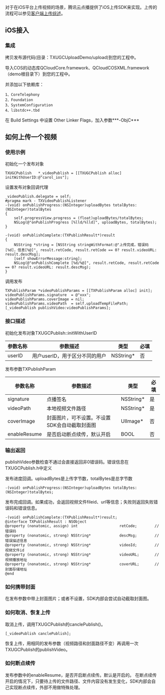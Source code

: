对于在iOS平台上传视频的场景，腾讯云点播提供了iOS上传SDK来实现。上传的流程可以参见[客户端上传综述](/document/product/266/9219)。


## iOS接入

### 集成

拷贝发布源代码(目录：TXUGCUploadDemo/upload)到您的工程中。

导入COS的动态库QCloudCore.framework、QCloudCOSXML.framework（demo根目录下）到您的工程中。

并添加以下依赖库：

```
1、CoreTelephony
2、Foundation
3、SystemConfiguration
4、libstdc++.tbd
```

在 Build Settings 中设置 Other Linker Flags，加入参数***-ObjC***

## 如何上传一个视频

### 使用示例

初始化一个发布对象

```objc
TXUGCPublish   *_videoPublish = [[TXUGCPublish alloc] initWithUserID:@"carol_ios"];
```

设置发布对象回调代理

```objc
_videoPublish.delegate = self;
#pragma mark - TXVideoPublishListener
-(void) onPublishProgress:(NSInteger)uploadBytes totalBytes: (NSInteger)totalBytes
{
    self.progressView.progress = (float)uploadBytes/totalBytes;
    NSLog(@"onPublishProgress [%lld/%lld]", uploadBytes, totalBytes);
}

-(void) onPublishComplete:(TXPublishResult*)result
{
    NSString *string = [NSString stringWithFormat:@"上传完成，错误码[%d]，信息[%@]", result.retCode, result.retCode == 0? result.videoURL: result.descMsg];
    [self showErrorMessage:string];
    NSLog(@"onPublishComplete [%d/%@]", result.retCode, result.retCode == 0? result.videoURL: result.descMsg);
}
```

调用发布

```objc
TXPublishParam *videoPublishParams = [[TXPublishParam alloc] init];
videoPublishParams.signature  = @"xxx";
videoPublishParams.coverImage = nil;
videoPublishParams.videoPath  = self.uploadTempFilePath;
[_videoPublish publishVideo:videoPublishParams];
```

### 接口描述

初始化发布对象TXUGCPublish::initWithUserID

| 参数名称   | 参数描述               | 类型        | 必填   |
| ------ | ------------------ | --------- | ---- |
| userID | 用户userID，用于区分不同的用户 | NSString* | 否    |


发布参数TXPublishParam

| 参数名称         | 参数描述                                     | 类型        | 必填   |
| ------------ | ---------------------------------------- | --------- | ---- |
| signature    | 点播签名 | NSString* | 是    |
| videoPath    | 本地视频文件路径                                 | NSString* | 是    |
| coverImage   | 封面图片，可不设置。不设置SDK会自动截取封面图                 | UIImage*  | 否    |
| enableResume | 是否启动断点续传，默认开启                            | BOOL      | 否    |

### 输出返回

publishVideo参数检查不通过会直接返回非0错误码。错误信息在TXUGCPublish.h中定义

发布进度回调。uploadBytes是上传字节数，totalBytes是总字节数

```objc
-(void) onPublishProgress:(NSInteger)uploadBytes totalBytes: (NSInteger)totalBytes;
```

发布完成回调。如果成功，会返回视频文件fileid、url等信息；失败则返回失败错误码和错误信息。

```objc
-(void) onPublishComplete:(TXPublishResult*)result;
@interface TXPublishResult : NSObject
@property (nonatomic, assign) int                   retCode;        //错误码
@property (nonatomic, strong) NSString*             descMsg;        //错误描述信息
@property (nonatomic, strong) NSString*             videoId;        //视频文件id
@property (nonatomic, strong) NSString*             videoURL;       //视频播放地址
@property (nonatomic, strong) NSString*             coverURL;       //封面存储地址
@end
```

### 如何携带封面

在发布参数中带上封面图片；或者不设置，SDK内部会尝试自动截取封面图。

### 如何取消、恢复上传

取消上传，调用TXUGCPublish的canclePublish()。

```objc
[_videoPublish canclePublish];
```

恢复上传，用相同的发布参数（视频路径和封面路径不变）再调用一次TXUGCPublish的publishVideo。

### 如何断点续传

发布参数中的enableResume，是否开启断点续传。默认是开启的。
在断点续传开启的情况下，只要待上传的文件路径、文件内容没有发生变化，SDK内部会自己实现断点续传，外部不用做特殊处理。
